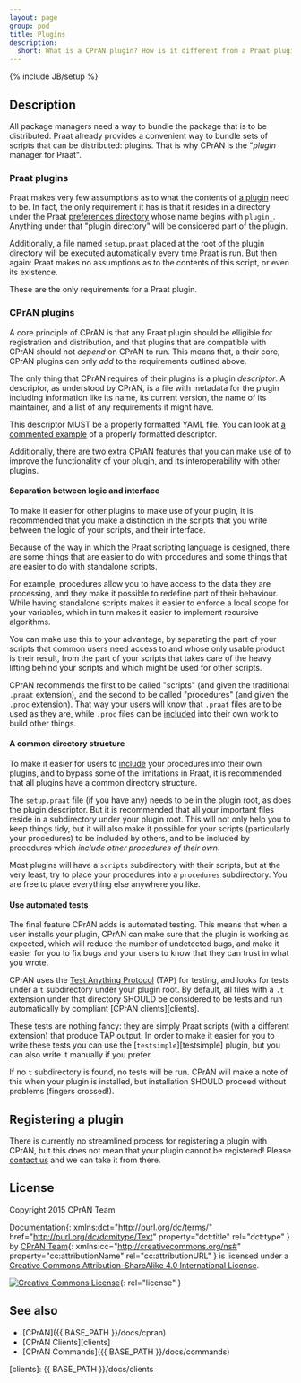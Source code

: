 ```yaml
---
layout: page
group: pod
title: Plugins
description:
  short: What is a CPrAN plugin? How is it different from a Praat plugin? How do I make a new plugin?
---
```

{% include JB/setup %}

## Description

All package managers need a way to bundle the package that is to be distributed.
Praat already provides a convenient way to bundle sets of scripts that can be
distributed: plugins. That is why CPrAN is the "_plugin_ manager for Praat".

### Praat plugins

Praat makes very few assumptions as to what the contents of [a plugin][plugins]
need to be. In fact, the only requirement it has is that it resides in a
directory under the Praat [preferences directory][] whose name begins with
`plugin_`. Anything under that "plugin directory" will be considered part of the
plugin.

[preferences directory]: http://www.fon.hum.uva.nl/praat/manual/preferences_directory.html
[plugins]: http://www.fon.hum.uva.nl/praat/manual/plug-ins.html

Additionally, a file named `setup.praat` placed at the root of the plugin
directory will be executed automatically every time Praat is run. But then
again: Praat makes no assumptions as to the contents of this script, or even its
existence.

These are the only requirements for a Praat plugin.

### CPrAN plugins

A core principle of CPrAN is that any Praat plugin should be elligible for
registration and distribution, and that plugins that are compatible with CPrAN
should not _depend_ on CPrAN to run. This means that, a their core, CPrAN
plugins can only _add_ to the requirements outlined above.

The only thing that CPrAN requires of their plugins is a plugin _descriptor_. A
descriptor, as understood by CPrAN, is a file with metadata for the plugin
including information like its name, its current version, the name of its
maintainer, and a list of any requirements it might have.

This descriptor MUST be a properly formatted YAML file. You can look at [a
commented example][example descriptor] of a properly formatted descriptor.

[example descriptor]: https://gitlab.com/cpran/plugin_cpran/blob/master/doc/example.yaml

Additionally, there are two extra CPrAN features that you can make use of to
improve the functionality of your plugin, and its interoperability with other
plugins.

#### Separation between logic and interface

To make it easier for other plugins to make use of your plugin, it is
recommended that you make a distinction in the scripts that you write between
the logic of your scripts, and their interface.

Because of the way in which the Praat scripting language is designed, there are
some things that are easier to do with procedures and some things that are
easier to do with standalone scripts.

For example, procedures allow you to have access to the data they are
processing, and they make it possible to redefine part of their behaviour. While
having standalone scripts makes it easier to enforce a local scope for your
variables, which in turn makes it easier to implement recursive algorithms.

You can make use this to your advantage, by separating the part of your scripts
that common users need access to and whose only usable product is their result,
from the part of your scripts that takes care of the heavy lifting behind your
scripts and which might be used for other scripts.

CPrAN recommends the first to be called "scripts" (and given the
traditional `.praat` extension), and the second to be called "procedures" (and
given the `.proc` extension). That way your users will know that `.praat` files
are to be used as they are, while `.proc` files can be [included][include] into
their own work to build other things.

#### A common directory structure

To make it easier for users to [include][] your procedures into their own
plugins, and to bypass some of the limitations in Praat, it is recommended that
all plugins have a common directory structure.

[include]: http://www.fon.hum.uva.nl/praat/manual/Scripting_5_7__Including_other_scripts.html

The `setup.praat` file (if you have any) needs to be in the plugin root, as does
the plugin descriptor. But it is recommended that all your important files
reside in a subdirectory under your plugin root. This will not only help you to
keep things tidy, but it will also make it possible for your scripts
(particularly your procedures) to be included by others, and to be included by
procedures which _include other procedures of their own_.

Most plugins will have a `scripts` subdirectory with their scripts, but at the
very least, try to place your procedures into a `procedures` subdirectory. You
are free to place everything else anywhere you like.

#### Use automated tests

The final feature CPrAN adds is automated testing. This means that when a user
installs your plugin, CPrAN can make sure that the plugin is working as
expected, which will reduce the number of undetected bugs, and make it easier
for you to fix bugs and your users to know that they can trust in what you
wrote.

CPrAN uses the [Test Anything Protocol][tap] (TAP) for testing, and looks for
tests under a `t` subdirectory under your plugin root. By default, all files
with a `.t` extension under that directory SHOULD be considered to be tests and
run automatically by compliant [CPrAN clients][clients].

These tests are nothing fancy: they are simply Praat scripts (with a different
extension) that produce TAP output. In order to make it easier for you to write
these tests you can use the [`testsimple`][testsimple] plugin, but you can also
write it manually if you prefer.

If no `t` subdirectory is found, no tests will be run. CPrAN will make a note of
this when your plugin is installed, but installation SHOULD proceed without
problems (fingers crossed!).

[tap]: testanything.org

## Registering a plugin

There is currently no streamlined process for registering a plugin with CPrAN,
but this does not mean that your plugin cannot be registered! Please
[contact us](mailto:jjatria@gmail.com) and we can take it from there.

## License

Copyright 2015 CPrAN Team

<span>Documentation</span>{: xmlns:dct="http://purl.org/dc/terms/" href="http://purl.org/dc/dcmitype/Text" property="dct:title" rel="dct:type" }
by [CPrAN Team](cpran.net){: xmlns:cc="http://creativecommons.org/ns#" property="cc:attributionName" rel="cc:attributionURL" }
is licensed under a [Creative Commons Attribution-ShareAlike 4.0 International License](http://creativecommons.org/licenses/by-sa/4.0/).

[![Creative Commons License](https://i.creativecommons.org/l/by-sa/4.0/88x31.png)](http://creativecommons.org/licenses/by-sa/4.0/){: rel="license" }

## See also

* [CPrAN]({{ BASE_PATH }}/docs/cpran)
* [CPrAN Clients][clients]
* [CPrAN Commands]({{ BASE_PATH }}/docs/commands)

[clients]: {{ BASE_PATH }}/docs/clients
